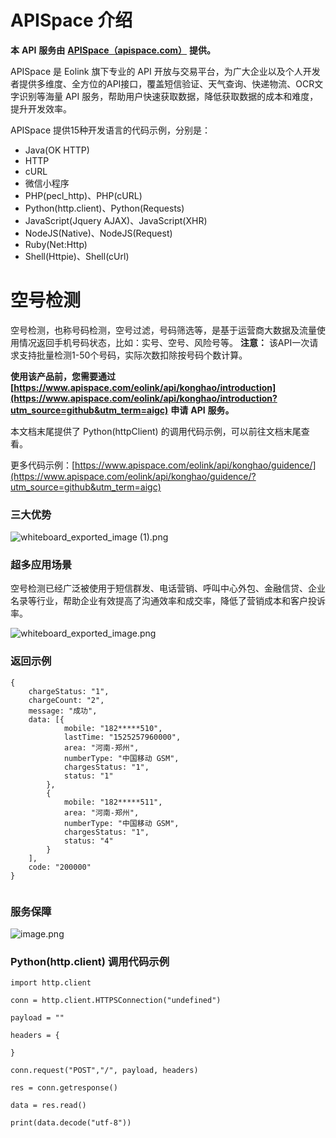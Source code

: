 # APISpace 介绍

**本** **API** **服务由** **[APISpace（apispace.com）](https://www.apispace.com/?utm_source=github&utm_term=aigc)** **提供。**

APISpace 是 Eolink 旗下专业的 API 开放与交易平台，为广大企业以及个人开发者提供多维度、全方位的API接口，覆盖短信验证、天气查询、快递物流、OCR文字识别等海量 API 服务，帮助用户快速获取数据，降低获取数据的成本和难度，提升开发效率。

APISpace 提供15种开发语言的代码示例，分别是：

-   Java(OK HTTP)
-   HTTP
-   cURL
-   微信小程序
-   PHP(pecl_http)、PHP(cURL)
-   Python(http.client)、Python(Requests)
-   JavaScript(Jquery AJAX)、JavaScript(XHR)
-   NodeJS(Native)、NodeJS(Request)
-   Ruby(Net:Http)
-   Shell(Httpie)、Shell(cUrl)

  


# **空号检测**

空号检测，也称号码检测，空号过滤，号码筛选等，是基于运营商大数据及流量使用情况返回手机号码状态，比如：实号、空号、风险号等。
**注意：** 该API一次请求支持批量检测1-50个号码，实际次数扣除按号码个数计算。

**使用该产品前，您需要通过** **[https://www.apispace.com/eolink/api/konghao/introduction](https://www.apispace.com/eolink/api/konghao/introduction?utm_source=github&utm_term=aigc)** **申请** **API** **服务。**

本文档末尾提供了 Python(httpClient) 的调用代码示例，可以前往文档末尾查看。

更多代码示例：[https://www.apispace.com/eolink/api/konghao/guidence/](https://www.apispace.com/eolink/api/konghao/guidence/?utm_source=github&utm_term=aigc)



  


### 三大优势


![whiteboard_exported_image (1).png](https://p6-juejin.byteimg.com/tos-cn-i-k3u1fbpfcp/b169c3c9c29242cc9f2d7e5ff11a12a4~tplv-k3u1fbpfcp-watermark.image?)
  


### 超多应用场景

空号检测已经广泛被使用于短信群发、电话营销、呼叫中心外包、金融信贷、企业名录等行业，帮助企业有效提高了沟通效率和成交率，降低了营销成本和客户投诉率。


![whiteboard_exported_image.png](https://p9-juejin.byteimg.com/tos-cn-i-k3u1fbpfcp/8d49df7f970f482a973d82b22586d52d~tplv-k3u1fbpfcp-watermark.image?)

  


### 返回示例

```
{
    chargeStatus: "1",
    chargeCount: "2",
    message: "成功",
    data: [{
            mobile: "182*****510",
            lastTime: "1525257960000",
            area: "河南-郑州",
            numberType: "中国移动 GSM",
            chargesStatus: "1",
            status: "1"
        },
        {
            mobile: "182*****511",
            area: "河南-郑州",
            numberType: "中国移动 GSM",
            chargesStatus: "1",
            status: "4"
        }
    ],
    code: "200000"
}
        
```

  


### 服务保障

![image.png](https://p9-juejin.byteimg.com/tos-cn-i-k3u1fbpfcp/a080abd15a534df18d47f0351edeeb24~tplv-k3u1fbpfcp-watermark.image?)
  


### **Python(http.client) 调用代码示例**


```
import http.client

conn = http.client.HTTPSConnection("undefined")

payload = ""

headers = {

}

conn.request("POST","/", payload, headers)

res = conn.getresponse()

data = res.read()

print(data.decode("utf-8"))


```
